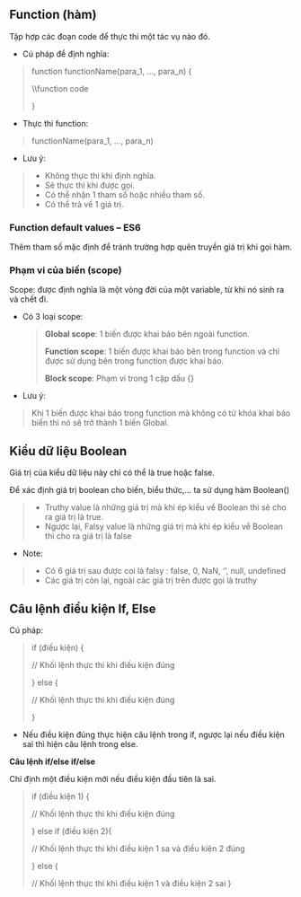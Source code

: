 ## Function (hàm)
 Tập hợp các đoạn code để thực thi một tác vụ nào đó.
 - Cú pháp để định nghĩa:

> function functionName(para_1, …, para_n) {
>
> \\\function code
>
>  }

- Thực thi function:
> functionName(para_1, …, para_n)

- Lưu ý:
> - Không thực thi khi định nghĩa.
> - Sẽ thực thi khi được gọi.
> - Có thể nhận 1 tham số hoặc nhiều tham số.
> - Có thể trả về 1 giá trị.

### Function default values – ES6
Thêm tham số mặc định để tránh trường hợp quên truyền giá trị khi gọi hàm.

### Phạm vi của biến (scope)
Scope: được định nghĩa là một vòng đời của một variable, từ khi nó sinh ra và chết 
đi.
- Có 3 loại scope:
    > **Global scope**: 1 biến được khai báo bên ngoài function.
    >
    > **Function scope**: 1 biến được khai báo bên trong function và chỉ được sử dụng bên trong function được khai báo.
    >
    > **Block scope**: Phạm vi trong 1 cặp dấu {}
- Lưu ý:
> Khi 1 biến được khai báo trong function mà không có từ khóa khai báo biến thì nó sẽ trở thành 1 biến Global.

## Kiểu dữ liệu Boolean
Giá trị của kiểu dữ liệu này chỉ có thể là true hoặc false.

Để xác định giá trị boolean cho biến, biểu thức,… ta sử dụng hàm Boolean()
>- Truthy value là những giá trị mà khi ép kiểu về Boolean thì sẽ cho ra giá trị là 
true. 
>- Ngược lại, Falsy value là những giá trị mà khi ép kiểu về Boolean thì cho ra giá trị 
là false
- Note:
>- Có 6 giá trị sau được coi là falsy : false, 0, NaN, ‘’, null, undefined
>- Các giá trị còn lại, ngoài các giá trị trên được gọi là truthy

## Câu lệnh điểu kiện If, Else
Cú pháp:
> if (điều kiện) {
>    
>  //  Khối lệnh thực thi khi điều kiện đúng
>
> } else {
>
>   //  Khối lệnh thực thi khi điều kiện đúng
>
>}
- Nếu điều kiện đúng thực hiện câu lệnh trong if, ngược lại nếu điều kiện sai thì hiện 
câu lệnh trong else.

**Câu lệnh if/else if/else**
>
Chỉ định một điều kiện mới nếu điều kiện đầu tiên là sai.
> if (điều kiện 1) {
>    
>  //  Khối lệnh thực thi khi điều kiện đúng
>
> } else if (điều kiện 2){
>
>   //  Khối lệnh thực thi khi điều kiện 1 sa và điều kiện 2 đúng
>
>} else {
>
> // Khối lệnh thực thi khi điều kiện 1 và điều kiện 2 sai
>}